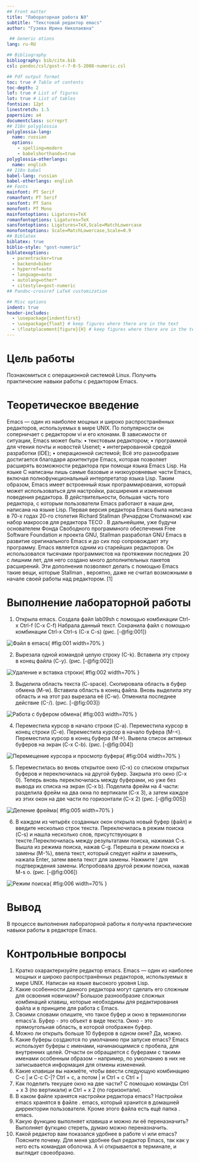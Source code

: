 ```yaml
---
## Front matter
title: "Лабораторная работа №9"
subtitle: "Текстовой редактор emacs"
author: "Гузева Ирина Николаевна"

 ## Generic otions
lang: ru-RU

## Bibliography
bibliography: bib/cite.bib
csl: pandoc/csl/gost-r-7-0-5-2008-numeric.csl

## Pdf output format
toc: true # Table of contents
toc-depth: 2
lof: true # List of figures
lot: true # List of tables
fontsize: 12pt
linestretch: 1.5
papersize: a4
documentclass: scrreprt
## I18n polyglossia
polyglossia-lang:
  name: russian
  options:
	- spelling=modern
	- babelshorthands=true
polyglossia-otherlangs:
  name: english
## I18n babel
babel-lang: russian
babel-otherlangs: english
## Fonts
mainfont: PT Serif
romanfont: PT Serif
sansfont: PT Sans
monofont: PT Mono
mainfontoptions: Ligatures=TeX
romanfontoptions: Ligatures=TeX
sansfontoptions: Ligatures=TeX,Scale=MatchLowercase
monofontoptions: Scale=MatchLowercase,Scale=0.9
## Biblatex
biblatex: true
biblio-style: "gost-numeric"
biblatexoptions:
  - parentracker=true
  - backend=biber
  - hyperref=auto
  - language=auto
  - autolang=other*
  - citestyle=gost-numeric
## Pandoc-crossref LaTeX customization

## Misc options
indent: true
header-includes:
  - \usepackage{indentfirst}
  - \usepackage{float} # keep figures where there are in the text
  - \floatplacement{figure}{H} # keep figures where there are in the text
---
```


# Цель работы

Познакомиться с операционной системой Linux. Получить практические навыки работы с редактором Emacs.


# Теоретическое введение

Emacs — один из наиболее мощных и широко распространённых редакторов, используемых в мире UNIX. По популярности он соперничает с редактором vi и его клонами. В зависимости от ситуации, Emacs может быть:
•	текстовым редактором;
•	программой для чтения почты и новостей Usenet;
•	интегрированной средой разработки (IDE);
•	операционной системой;
Всё это разнообразие достигается благодаря архитектуре Emacs, которая позволяет расширять возможности редактора при помощи языка Emacs Lisp. На языке C написаны лишь самые базовые и низкоуровневые части Emacs, включая полнофункциональный интерпретатор языка Lisp. Таким образом, Emacs имеет встроенный язык программирования, который может использоваться для настройки, расширения и изменения поведения редактора. В действительности, большая часть того редактора, с которым пользователи Emacs работают в наши дни, написана на языке Lisp.
Первая версия редактора Emacs была написана в 70-х годах 20-го столетия Richard Stallman (Ричардом Столманом) как набор макросов для редактора TECO . В дальнейшем, уже будучи основателем Фонда Свободного программного обеспечения Free Software Foundation и проекта GNU, Stallman разработал GNU Emacs в развитие оригинального Emacs и до сих пор сопровождает эту программу. Emacs является одним из старейших редакторов. Он использовался тысячами программистов на протяжении последних 20 с лишним лет, для него создано много дополнительных пакетов расширений. Эти дополнения позволяют делать с помощью Emacs такие вещи, которые Stallman , вероятно, даже не считал возможными в начале своей работы над редактором. [1]


# Выполнение лабораторной работы

1) Открыла emacs. Создала файл lab09sh с помощью комбинации Ctrl-x Ctrl-f (C-x C-f) Набрала данный текст. Сохранила файл с помощью комбинации Ctrl-x Ctrl-s (C-x C-s) (рис. [-@fig:001])

![Файл в emacs](image/1.png){ #fig:001 width=70% }

2) Вырезала одной командой целую строку (С-k). Вставила эту строку в конец файла (C-y). (рис. [-@fig:002])

![Удаление и вставка строки](image/2.png){ #fig:002 width=70% }

3) Выделила область текста (C-space). Скопировала область в буфер обмена (M-w). Вставила область в конец файла. Вновь выделила эту область и на этот раз вырезала её (C-w). Отменила последнее действие (C-/). (рис. [-@fig:003])

![Работа с буфером обмена](image/3.png){ #fig:003 width=70% }

4) Переместила курсор в начало строки (C-a). Переместила курсор в конец строки (C-e). Переместила курсор в начало буфера (M-<). Переместила курсор в конец буфера (M->). Вывела список активных буферов на экран (C-x C-b). (рис. [-@fig:004]) 

![Перемещение курсора и просмотр буфера](image/4.png){ #fig:004 width=70% }

5) Переместилась во вновь открытое окно (C-x) со списком открытых буферов
и переключилась на другой буфер. Закрыла это окно (C-x 0). Теперь вновь переключилась между буферами, но уже без вывода их списка на экран (C-x b). Поделила фрейм на 4 части: разделила фрейм на два окна по вертикали (C-x 3),
а затем каждое из этих окон на две части по горизонтали (C-x 2) (рис. [-@fig:005])

![Деление фрейма](image/5.png){ #fig:005 width=70% }

6) В каждом из четырёх созданных окон открыла новый буфер (файл) и введите несколько строк текста. Переключилась в режим поиска (C-s) и нашла несколько слов, присутствующих в тексте.Переключилась между результатами поиска, нажимая C-s. Вышла из режима поиска, нажав C-g. Перешла в режим поиска и замены (M-%), ввела текст, который следует найти и заменить, нажала Enter, затем ввела текст для замены. Нажмите ! для подтверждения замены. Испробовала другой режим поиска, нажав M-s o. (рис. [-@fig:006])

![Режим поиска](image/6.png){ #fig:006 width=70% }


# Вывод

В процессе выполнения лабораторной работы я получила практические навыки работы в редакторе Emacs.


# Контрольные вопросы

1.	Кратко охарактеризуйте редактор emacs.
Emacs — один из наиболее мощных и широко распространённых редакторов, используемых в мире UNIX. Написан на языке высокого уровня Lisp.
2.	Какие особенности данного редактора могут сделать его сложным для освоения новичком?
Большое разнообразие сложных комбинаций клавиш, которые необходимы для редактирования файла и в принципе для работа с Emacs.
3.	Своими словами опишите, что такое буфер и окно в терминологии emacs’а.
Буфер - это объект в виде текста. Окно - это прямоугольная область, в которой отображен буфер.
4.	Можно ли открыть больше 10 буферов в одном окне?
Да, можно.
5.	Какие буферы создаются по умолчанию при запуске emacs?
Emacs использует буферы с именами, начинающимися с пробела, для внутренних целей. Отчасти он обращается с буферами с такими именами особенным образом – например, по умолчанию в них не записывается информация для отмены изменений.
6.	Какие клавиши вы нажмёте, чтобы ввести следующую комбинацию C-c | и C-c C-|?
Ctrl + c, а потом | и Ctrl + c Ctrl + |
7.	Как поделить текущее окно на две части?
С помощью команды Ctrl + x 3 (по вертикали) и Ctrl + x 2 (по горизонтали).
8.	В каком файле хранятся настройки редактора emacs?
Настройки emacs хранятся в файле . emacs, который хранится в домашней дирректории пользователя. Кроме этого файла есть ещё папка . emacs.
9.	Какую функцию выполняет клавиша и можно ли её переназначить?
Выполняет фугкцию стереть, думаю можно переназначить.
10.	Какой редактор вам показался удобнее в работе vi или emacs? Поясните почему.
Для меня удобнее был редактор Emacs, так как у него есть командая оболочка. А vi открывается в терминале, и выглядит своеобразно.

